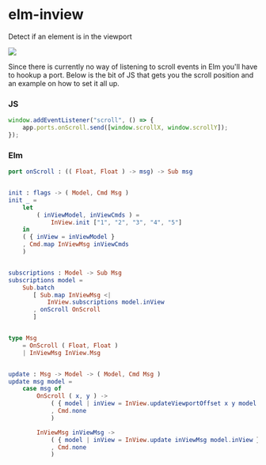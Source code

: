 # elm-inview
Detect if an element is in the viewport

<img src="https://raw.github.com/rl-king/elm-inview/master/illustrations/All.svg">

Since there is currently no way of listening to scroll events in Elm you'll have to hookup a port. Below is the bit of JS that gets you the scroll position and an example on how to set it all up.

### JS
```js
window.addEventListener("scroll", () => {
    app.ports.onScroll.send([window.scrollX, window.scrollY]);
});
```

### Elm
```elm
port onScroll : (( Float, Float ) -> msg) -> Sub msg


init : flags -> ( Model, Cmd Msg )
init _ =
    let
        ( inViewModel, inViewCmds ) =
            InView.init ["1", "2", "3", "4", "5"]
    in
    ( { inView = inViewModel }
    , Cmd.map InViewMsg inViewCmds
    )


subscriptions : Model -> Sub Msg
subscriptions model =
    Sub.batch
       [ Sub.map InViewMsg <|
           InView.subscriptions model.inView
       , onScroll OnScroll
       ]


type Msg
    = OnScroll ( Float, Float )
    | InViewMsg InView.Msg


update : Msg -> Model -> ( Model, Cmd Msg )
update msg model =
    case msg of
        OnScroll ( x, y ) ->
            ( { model | inView = InView.updateViewportOffset x y model.inView }
            , Cmd.none
            )

        InViewMsg inViewMsg ->
            ( { model | inView = InView.update inViewMsg model.inView }
            , Cmd.none
            )
```
